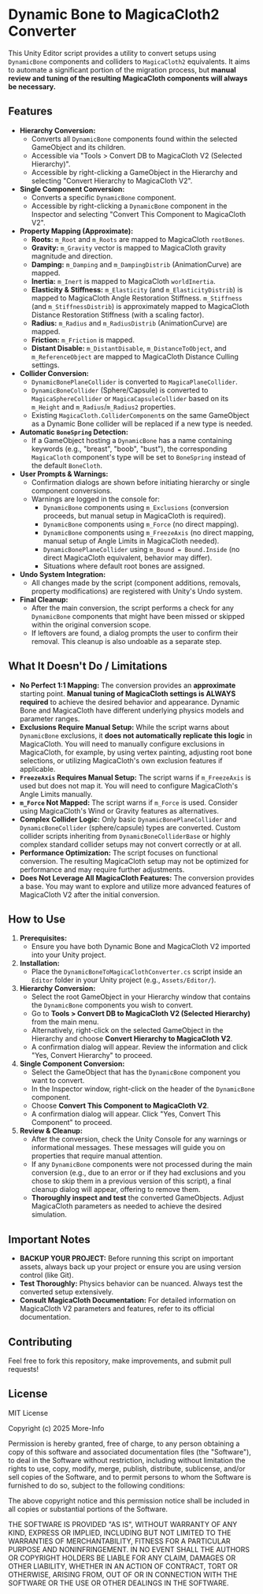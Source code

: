 # Dynamic Bone to MagicaCloth2 Converter

This Unity Editor script provides a utility to convert setups using `DynamicBone` components and colliders to `MagicaCloth2` equivalents. It aims to automate a significant portion of the migration process, but **manual review and tuning of the resulting MagicaCloth components will always be necessary.**

## Features

*   **Hierarchy Conversion:**
    *   Converts all `DynamicBone` components found within the selected GameObject and its children.
    *   Accessible via "Tools > Convert DB to MagicaCloth V2 (Selected Hierarchy)".
    *   Accessible by right-clicking a GameObject in the Hierarchy and selecting "Convert Hierarchy to MagicaCloth V2".
*   **Single Component Conversion:**
    *   Converts a specific `DynamicBone` component.
    *   Accessible by right-clicking a `DynamicBone` component in the Inspector and selecting "Convert This Component to MagicaCloth V2".
*   **Property Mapping (Approximate):**
    *   **Roots:** `m_Root` and `m_Roots` are mapped to MagicaCloth `rootBones`.
    *   **Gravity:** `m_Gravity` vector is mapped to MagicaCloth gravity magnitude and direction.
    *   **Damping:** `m_Damping` and `m_DampingDistrib` (AnimationCurve) are mapped.
    *   **Inertia:** `m_Inert` is mapped to MagicaCloth `worldInertia`.
    *   **Elasticity & Stiffness:** `m_Elasticity` (and `m_ElasticityDistrib`) is mapped to MagicaCloth Angle Restoration Stiffness. `m_Stiffness` (and `m_StiffnessDistrib`) is approximately mapped to MagicaCloth Distance Restoration Stiffness (with a scaling factor).
    *   **Radius:** `m_Radius` and `m_RadiusDistrib` (AnimationCurve) are mapped.
    *   **Friction:** `m_Friction` is mapped.
    *   **Distant Disable:** `m_DistantDisable`, `m_DistanceToObject`, and `m_ReferenceObject` are mapped to MagicaCloth Distance Culling settings.
*   **Collider Conversion:**
    *   `DynamicBonePlaneCollider` is converted to `MagicaPlaneCollider`.
    *   `DynamicBoneCollider` (Sphere/Capsule) is converted to `MagicaSphereCollider` or `MagicaCapsuleCollider` based on its `m_Height` and `m_Radius`/`m_Radius2` properties.
    *   Existing `MagicaCloth.ColliderComponent`s on the same GameObject as a Dynamic Bone collider will be replaced if a new type is needed.
*   **Automatic `BoneSpring` Detection:**
    *   If a GameObject hosting a `DynamicBone` has a name containing keywords (e.g., "breast", "boob", "bust"), the corresponding `MagicaCloth` component's type will be set to `BoneSpring` instead of the default `BoneCloth`.
*   **User Prompts & Warnings:**
    *   Confirmation dialogs are shown before initiating hierarchy or single component conversions.
    *   Warnings are logged in the console for:
        *   `DynamicBone` components using `m_Exclusions` (conversion proceeds, but manual setup in MagicaCloth is required).
        *   `DynamicBone` components using `m_Force` (no direct mapping).
        *   `DynamicBone` components using `m_FreezeAxis` (no direct mapping, manual setup of Angle Limits in MagicaCloth needed).
        *   `DynamicBonePlaneCollider` using `m_Bound = Bound.Inside` (no direct MagicaCloth equivalent, behavior may differ).
        *   Situations where default root bones are assigned.
*   **Undo System Integration:**
    *   All changes made by the script (component additions, removals, property modifications) are registered with Unity's Undo system.
*   **Final Cleanup:**
    *   After the main conversion, the script performs a check for any `DynamicBone` components that might have been missed or skipped within the original conversion scope.
    *   If leftovers are found, a dialog prompts the user to confirm their removal. This cleanup is also undoable as a separate step.

## What It Doesn't Do / Limitations

*   **No Perfect 1:1 Mapping:** The conversion provides an **approximate** starting point. **Manual tuning of MagicaCloth settings is ALWAYS required** to achieve the desired behavior and appearance. Dynamic Bone and MagicaCloth have different underlying physics models and parameter ranges.
*   **Exclusions Require Manual Setup:** While the script warns about `DynamicBone` exclusions, it **does not automatically replicate this logic** in MagicaCloth. You will need to manually configure exclusions in MagicaCloth, for example, by using vertex painting, adjusting root bone selections, or utilizing MagicaCloth's own exclusion features if applicable.
*   **`FreezeAxis` Requires Manual Setup:** The script warns if `m_FreezeAxis` is used but does not map it. You will need to configure MagicaCloth's Angle Limits manually.
*   **`m_Force` Not Mapped:** The script warns if `m_Force` is used. Consider using MagicaCloth's Wind or Gravity features as alternatives.
*   **Complex Collider Logic:** Only basic `DynamicBonePlaneCollider` and `DynamicBoneCollider` (sphere/capsule) types are converted. Custom collider scripts inheriting from `DynamicBoneColliderBase` or highly complex standard collider setups may not convert correctly or at all.
*   **Performance Optimization:** The script focuses on functional conversion. The resulting MagicaCloth setup may not be optimized for performance and may require further adjustments.
*   **Does Not Leverage All MagicaCloth Features:** The conversion provides a base. You may want to explore and utilize more advanced features of MagicaCloth V2 after the initial conversion.

## How to Use

1.  **Prerequisites:**
    *   Ensure you have both Dynamic Bone and MagicaCloth V2 imported into your Unity project.
2.  **Installation:**
    *   Place the `DynamicBoneToMagicaClothConverter.cs` script inside an `Editor` folder in your Unity project (e.g., `Assets/Editor/`).
3.  **Hierarchy Conversion:**
    *   Select the root GameObject in your Hierarchy window that contains the `DynamicBone` components you wish to convert.
    *   Go to **Tools > Convert DB to MagicaCloth V2 (Selected Hierarchy)** from the main menu.
    *   Alternatively, right-click on the selected GameObject in the Hierarchy and choose **Convert Hierarchy to MagicaCloth V2**.
    *   A confirmation dialog will appear. Review the information and click "Yes, Convert Hierarchy" to proceed.
4.  **Single Component Conversion:**
    *   Select the GameObject that has the `DynamicBone` component you want to convert.
    *   In the Inspector window, right-click on the header of the `DynamicBone` component.
    *   Choose **Convert This Component to MagicaCloth V2**.
    *   A confirmation dialog will appear. Click "Yes, Convert This Component" to proceed.
5.  **Review & Cleanup:**
    *   After the conversion, check the Unity Console for any warnings or informational messages. These messages will guide you on properties that require manual attention.
    *   If any `DynamicBone` components were not processed during the main conversion (e.g., due to an error or if they had exclusions and you chose to skip them in a previous version of this script), a final cleanup dialog will appear, offering to remove them.
    *   **Thoroughly inspect and test** the converted GameObjects. Adjust MagicaCloth parameters as needed to achieve the desired simulation.

## Important Notes

*   **BACKUP YOUR PROJECT:** Before running this script on important assets, always back up your project or ensure you are using version control (like Git).
*   **Test Thoroughly:** Physics behavior can be nuanced. Always test the converted setup extensively.
*   **Consult MagicaCloth Documentation:** For detailed information on MagicaCloth V2 parameters and features, refer to its official documentation.

## Contributing

Feel free to fork this repository, make improvements, and submit pull requests!

## License

MIT License

Copyright (c) 2025 More-Info

Permission is hereby granted, free of charge, to any person obtaining a copy
of this software and associated documentation files (the "Software"), to deal
in the Software without restriction, including without limitation the rights
to use, copy, modify, merge, publish, distribute, sublicense, and/or sell
copies of the Software, and to permit persons to whom the Software is
furnished to do so, subject to the following conditions:

The above copyright notice and this permission notice shall be included in all
copies or substantial portions of the Software.

THE SOFTWARE IS PROVIDED "AS IS", WITHOUT WARRANTY OF ANY KIND, EXPRESS OR
IMPLIED, INCLUDING BUT NOT LIMITED TO THE WARRANTIES OF MERCHANTABILITY,
FITNESS FOR A PARTICULAR PURPOSE AND NONINFRINGEMENT. IN NO EVENT SHALL THE
AUTHORS OR COPYRIGHT HOLDERS BE LIABLE FOR ANY CLAIM, DAMAGES OR OTHER
LIABILITY, WHETHER IN AN ACTION OF CONTRACT, TORT OR OTHERWISE, ARISING FROM,
OUT OF OR IN CONNECTION WITH THE SOFTWARE OR THE USE OR OTHER DEALINGS IN THE
SOFTWARE.
